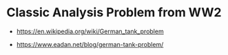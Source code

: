 # Classic Analysis Problem from WW2
* https://en.wikipedia.org/wiki/German_tank_problem

* https://www.eadan.net/blog/german-tank-problem/
